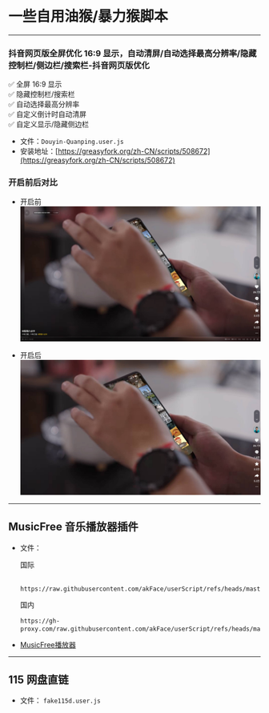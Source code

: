 # 一些自用油猴/暴力猴脚本

---

### 抖音网页版全屏优化 16:9 显示，自动清屏/自动选择最高分辨率/隐藏控制栏/侧边栏/搜索栏-抖音网页版优化

✅ 全屏 16:9 显示 <br />
✅ 隐藏控制栏/搜索栏 <br />
✅ 自动选择最高分辨率 <br />
✅ 自定义倒计时自动清屏 <br />
✅ 自定义显示/隐藏侧边栏

- 文件：`Douyin-Quanping.user.js`
- 安装地址：[https://greasyfork.org/zh-CN/scripts/508672](https://greasyfork.org/zh-CN/scripts/508672)

### 开启前后对比

- 开启前
  ![image](https://raw.githubusercontent.com/akFace/userScript/master/images/Snipaste_2024-09-16_22-01-12.jpg)

- 开启后
  ![image](https://raw.githubusercontent.com/akFace/userScript/master/images/Snipaste_2024-09-16_22-00-42.jpg)

---

## MusicFree 音乐播放器插件

- 文件：
  
   国际
   ```javascipt
    https://raw.githubusercontent.com/akFace/userScript/refs/heads/master/plugins.json
   ```
   国内
  ```javascipt
  https://gh-proxy.com/raw.githubusercontent.com/akFace/userScript/refs/heads/master/plugins.json
  ```
- [MusicFree播放器](https://github.com/maotoumao/MusicFree)

---

## 115 网盘直链

- 文件： `fake115d.user.js`
